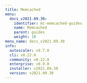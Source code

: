 ```yaml
---
title: Memcached
menu:
  docs_v2021.09.30:
    identifier: mc-memcached-guides
    name: Memcached
    parent: guides
    weight: 10
menu_name: docs_v2021.09.30
info:
  autoscaler: v0.7.0
  cli: v0.22.0
  community: v0.22.0
  enterprise: v0.9.0
  installer: v2021.09.30
  version: v2021.09.30
---
```


